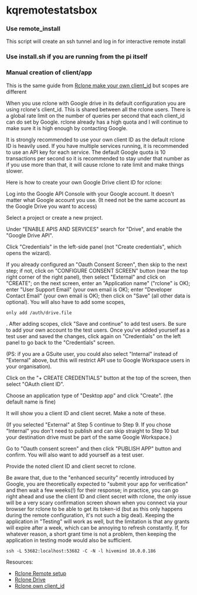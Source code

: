 # kqremotestatsbox


### Use remote_install 
This script will create an ssh tunnel and log in for interactive remote install


### Use install.sh if you are running from the pi itself




### Manual creation of client/app
This is the same guide from  [Rclone make your own client_id](https://rclone.org/drive/#making-your-own-client-id) but scopes are different

When you use rclone with Google drive in its default configuration you are using rclone's client_id. This is shared between all the rclone users. There is a global rate limit on the number of queries per second that each client_id can do set by Google. rclone already has a high quota and I will continue to make sure it is high enough by contacting Google.

It is strongly recommended to use your own client ID as the default rclone ID is heavily used. If you have multiple services running, it is recommended to use an API key for each service. The default Google quota is 10 transactions per second so it is recommended to stay under that number as if you use more than that, it will cause rclone to rate limit and make things slower.

Here is how to create your own Google Drive client ID for rclone:

Log into the Google API Console with your Google account. It doesn't matter what Google account you use. (It need not be the same account as the Google Drive you want to access)

Select a project or create a new project.

Under "ENABLE APIS AND SERVICES" search for "Drive", and enable the "Google Drive API".

Click "Credentials" in the left-side panel (not "Create credentials", which opens the wizard).

If you already configured an "Oauth Consent Screen", then skip to the next step; if not, click on "CONFIGURE CONSENT SCREEN" button (near the top right corner of the right panel), then select "External" and click on "CREATE"; on the next screen, enter an "Application name" ("rclone" is OK); enter "User Support Email" (your own email is OK); enter "Developer Contact Email" (your own email is OK); then click on "Save" (all other data is optional). You will also have to add some scopes, 

`only add /auth/drive.file` 

. After adding scopes, click "Save and continue" to add test users. Be sure to add your own account to the test users. Once you've added yourself as a test user and saved the changes, click again on "Credentials" on the left panel to go back to the "Credentials" screen.

(PS: if you are a GSuite user, you could also select "Internal" instead of "External" above, but this will restrict API use to Google Workspace users in your organisation).

Click on the "+ CREATE CREDENTIALS" button at the top of the screen, then select "OAuth client ID".

Choose an application type of "Desktop app" and click "Create". (the default name is fine)

It will show you a client ID and client secret. Make a note of these.

(If you selected "External" at Step 5 continue to Step 9. If you chose "Internal" you don't need to publish and can skip straight to Step 10 but your destination drive must be part of the same Google Workspace.)

Go to "Oauth consent screen" and then click "PUBLISH APP" button and confirm. You will also want to add yourself as a test user.

Provide the noted client ID and client secret to rclone.

Be aware that, due to the "enhanced security" recently introduced by Google, you are theoretically expected to "submit your app for verification" and then wait a few weeks(!) for their response; in practice, you can go right ahead and use the client ID and client secret with rclone, the only issue will be a very scary confirmation screen shown when you connect via your browser for rclone to be able to get its token-id (but as this only happens during the remote configuration, it's not such a big deal). Keeping the application in "Testing" will work as well, but the limitation is that any grants will expire after a week, which can be annoying to refresh constantly. If, for whatever reason, a short grant time is not a problem, then keeping the application in testing mode would also be sufficient.


`ssh -L 53682:localhost:53682 -C -N -l hivemind 10.0.0.186`



Resources:
 * [Rclone Remote setup](https://rclone.org/remote_setup/)
 * [Rclone Drive](https://rclone.org/drive/)
 * [Rclone own client_id](https://rclone.org/drive/#making-your-own-client-id)
